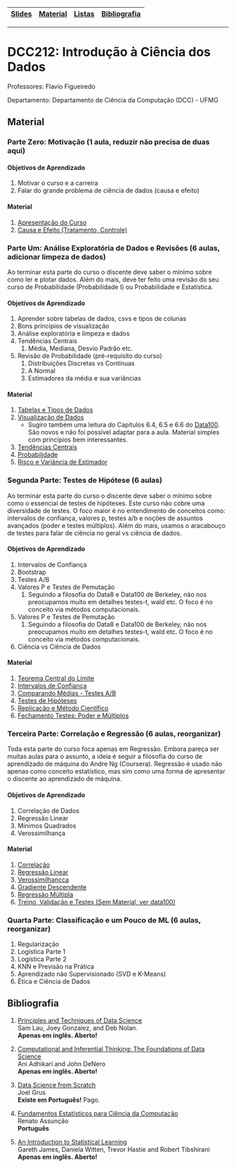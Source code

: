 | [Slides] | [Material] | [Listas] | [Bibliografia] |
|----------|------------|----------|----------------|
- - -

# DCC212: Introdução à Ciência dos Dados

Professores: Flavio Figueiredo

Departamento: Departamento de Ciência da Computação (DCC) - UFMG

## Material

### Parte Zero: Motivação (1 aula, reduzir não precisa de duas aqui)

#### Objetivos de Aprendizado

1. Motivar o curso e a carreira
1. Falar do grande problema de ciência de dados (causa e efeito)

#### Material

1. [Apresentação do Curso](https://github.com/icd-ufmg/material/blob/master/aulas/01-Apresentacao/Aula01-Apresentacao.ipynb)
1. [Causa e Efeito (Tratamento, Controle)](https://github.com/icd-ufmg/material/blob/master/aulas/02-Causa-e-Efeito/README.md)

### Parte Um: Análise Exploratória de Dados e Revisões (6 aulas, adicionar limpeza de dados)

Ao terminar esta parte do curso o discente deve saber o mínimo sobre como ler e plotar dados. Além do mais, deve ter feito
uma revisão do seu curso de Probabilidade (Probabilidade I) ou Probabilidade e Estatística.

#### Objetivos de Aprendizado

1. Aprender sobre tabelas de dados, csvs e tipos de colunas
1. Bons príncipios de visualização
1. Análise exploratória e limpeza e dados
1. Tendências Centrais
    1. Média, Mediana, Desvio Padrão etc.
1. Revisão de Probabilidade (pré-requisito do curso)
    1. Distribuições Discretas vs Contínuas
    1. A Normal
    1. Estimadores da média e sua variâncias

#### Material

1. [Tabelas e Tipos de Dados](https://github.com/icd-ufmg/material/blob/master/aulas/03-Tabelas-e-Tipos-de-Dados/Aula03-Tabelas.ipynb)
1. [Visualização de Dados](https://github.com/icd-ufmg/material/blob/master/aulas/04-EDA-e-Vis/Aula04-EDA-Vis.ipynb)
   * Sugiro também uma leitura do Capítulos 6.4, 6.5 e 6.6 do [Data100](https://www.textbook.ds100.org/). São novos e não foi possível adaptar para a aula. Material simples com princípios bem interessantes.
1. [Tendências Centrais](https://github.com/icd-ufmg/material/blob/master/aulas/05-Tendencias-Centrais/Aula05-Tendencias-Centrais.ipynb)
1. [Probabilidade](https://github.com/icd-ufmg/material/blob/master/aulas/06-Probabilidade/Aula06%20-%20Probabilidade.ipynb)
1. [Risco e Variância de Estimador](https://github.com/icd-ufmg/material/blob/master/aulas/07-Risco/Aula07%20-%20Risco.ipynb)

### Segunda Parte: Testes de Hipótese (6 aulas)

Ao terminar esta parte do curso o discente deve saber o mínimo sobre como o essencial de testes de hipóteses. Este curso
não cobre uma diversidade de testes. O foco maior é no entendimento de conceitos como: intervalos de confiança, valores p,
testes a/b e noções de assuntos avançados (poder e testes múltiplos). Além do mais, usamos o aracabouço de testes para
falar de ciência no geral vs ciência de dados.

#### Objetivos de Aprendizado

1. Intervalos de Confiança
1. Bootstrap
1. Testes A/B
1. Valores P e Testes de Pemutação
    1. Seguindo a filosofia do Data8 e Data100 de Berkeley, não nos preocupamos muito em detalhes testes-t, wald etc.
       O foco é no conceito via métodos computacionais.
1. Valores P e Testes de Pemutação
    1. Seguindo a filosofia do Data8 e Data100 de Berkeley, não nos preocupamos muito em detalhes testes-t, wald etc.
       O foco é no conceito via métodos computacionais.
1. Ciência vs Ciência de Dados

#### Material

1. [Teorema Central do Limite](TODO)
1. [Intervalos de Confiança](https://github.com/icd-ufmg/material/blob/master/aulas/09-ICs/09%20-%20Bootstrap.ipynb)
1. [Comparando Médias - Testes A/B](https://github.com/icd-ufmg/material/blob/master/aulas/10-AB/10%20-%20AB.ipynb)
1. [Testes de Hipóteses](https://github.com/icd-ufmg/material/blob/master/aulas/11-Hipoteses/11%20-%20Hipoteses.ipynb)
1. [Replicação e Método Científico](https://github.com/icd-ufmg/material/blob/master/aulas/13-CausalidadeRCT/13%20-%20Causalidade.ipynb)
1. [Fechamento Testes: Poder e Múltiplos](https://github.com/icd-ufmg/material/blob/master/aulas/12-Poder/12%20-%20Poder.ipynb)

### Terceira Parte: Correlação e Regressão (6 aulas, reorganizar)

Toda esta parte do curso foca apenas em Regressão. Embora pareça ser muitas aulas para o assunto, a ideia é seguir a filosofia do
curso de aprendizado de máquina do Andre Ng (Coursera). Regressão é usado não apenas como conceito estatístico, mas sim como uma forma
de apresentar o discente ao aprendizado de máquina.

#### Objetivos de Aprendizado

1. Correlação de Dados
1. Regressão Linear
1. Mínimos Quadrados
1. Verossimilhança

#### Material

1. [Correlação](https://github.com/icd-ufmg/material/blob/master/aulas/15-Correlacao/15%20-%20Correlacao.ipynb)
1. [Regressão Linear](https://github.com/icd-ufmg/material/blob/master/aulas/16-RegressaoLinear/16%20-%20Regressao%20Linear.ipynb)
1. [Verossimilhançca](https://github.com/icd-ufmg/material/blob/master/aulas/17-Verossimilhanca/17%20-%20Verossimilhanca.ipynb)
1. [Gradiente Descendente](https://github.com/icd-ufmg/material/blob/master/aulas/18-GradienteDescendente/18%20-%20Gradiente.ipynb)
1. [Regressão Múltipla](https://github.com/icd-ufmg/material/blob/master/aulas/19-Multipla/19%20-%20Multipla.ipynb)
1. [Treino, Validação e Testes (Sem Material, ver data100)](https://www.textbook.ds100.org/ch/15/bias_intro.html)

### Quarta Parte: Classificação e um Pouco de ML (6 aulas, reorganizar)

1. Regularização
1. Logística Parte 1
1. Logística Parte 2
1. KNN e Previsão na Prática
1. Aprendizado não Supervisionado (SVD e K-Means)
1. Ética e Ciência de Dados

## Bibliografia


  1. [Principles and Techniques of Data Science](https://www.textbook.ds100.org/) <br>
      Sam Lau, Joey Gonzalez, and Deb Nolan. <br>
     **Apenas em inglês. Aberto!**
     
  1. [Computational and Inferential Thinking: The Foundations of Data Science](http://www.inferentialthinking.com/) <br>
     Ani Adhikari and John DeNero <br>
     **Apenas em inglês. Aberto!**
     
  1. [Data Science from Scratch](http://shop.oreilly.com/product/0636920033400.do) <br>
     Joel Grus  <br>
     **Existe em Português!** Pago.
     
  1. [Fundamentos Estatísticos para Ciência da Computação](http://homepages.dcc.ufmg.br/~assuncao/EstatCC/FECD.pdf) <br>
     Renato Assunção <br>
     **Português**
          
  1. [An Introduction to Statistical Learning](www-bcf.usc.edu/~gareth/ISL/) <br>
      Gareth James, Daniela Witten, Trevor Hastie and Robert Tibshirani <br>
     **Apenas em inglês. Aberto!**

[Slides]: https://drive.google.com/drive/folders/1ZIwHz7U8vKAgjvHwkL_R1hZlE_4dsmah?usp=sharing
[Informes]: #informes
[TPs]: #tps
[Bibliografia]: #bibliografia
[Material]: #material
[Exemplos]: ./aulas/
[Listas]: https://drive.google.com/open?id=11j-wgQ-MLn8Hj1fkYuFfkm3uinUxt1lq
